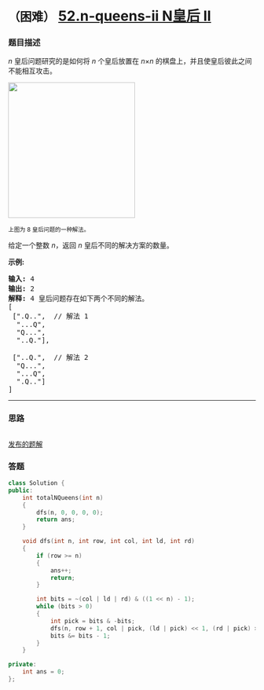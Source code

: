 # `（困难）` [52.n-queens-ii N皇后 II](https://leetcode-cn.com/problems/n-queens-ii/)

### 题目描述
<p><em>n&nbsp;</em>皇后问题研究的是如何将 <em>n</em>&nbsp;个皇后放置在 <em>n</em>×<em>n</em> 的棋盘上，并且使皇后彼此之间不能相互攻击。</p>

<p><img style="height: 276px; width: 258px;" src="https://assets.leetcode-cn.com/aliyun-lc-upload/uploads/2018/10/12/8-queens.png"></p>

<p><small>上图为 8 皇后问题的一种解法。</small></p>

<p>给定一个整数 <em>n</em>，返回 <em>n</em> 皇后不同的解决方案的数量。</p>

<p><strong>示例:</strong></p>

<pre><strong>输入:</strong> 4
<strong>输出:</strong> 2
<strong>解释:</strong> 4 皇后问题存在如下两个不同的解法。
[
&nbsp;[".Q..", &nbsp;// 解法 1
&nbsp; "...Q",
&nbsp; "Q...",
&nbsp; "..Q."],

&nbsp;["..Q.", &nbsp;// 解法 2
&nbsp; "Q...",
&nbsp; "...Q",
&nbsp; ".Q.."]
]
</pre>


---
### 思路
```
```

[发布的题解](https://leetcode-cn.com/problems/friend-circles/solution/547-by-ikaruga/)

### 答题
``` C++
class Solution {
public:
    int totalNQueens(int n) 
    {
        dfs(n, 0, 0, 0, 0);
        return ans;
    }

    void dfs(int n, int row, int col, int ld, int rd) 
    {
        if (row >= n)
        { 
            ans++;
            return;
        }

        int bits = ~(col | ld | rd) & ((1 << n) - 1);
        while (bits > 0) 
        {
            int pick = bits & -bits;
            dfs(n, row + 1, col | pick, (ld | pick) << 1, (rd | pick) >> 1);
            bits &= bits - 1;
        }
    }

private:
    int ans = 0;
};
```




